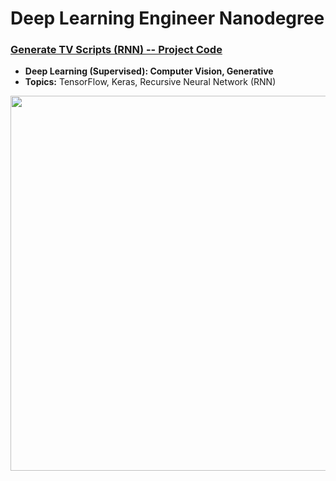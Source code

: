 # Deep Learning Engineer Nanodegree

### [Generate TV Scripts (RNN) -- Project Code](https://github.com/jquickgh/generate-tv-scripts)
- **Deep Learning (Supervised): Computer Vision, Generative**
- **Topics:** TensorFlow, Keras, Recursive Neural Network (RNN)
<img src="https://github.com/jquickgh/generate-tv-scripts-rnn/blob/master/the-simpsons.jpg" width="600">
